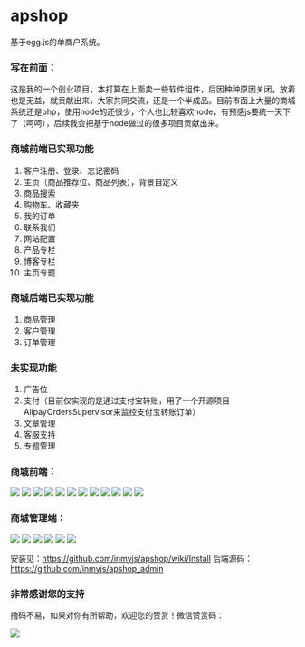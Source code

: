 # apshop
基于egg.js的单商户系统。
### 写在前面：
这是我的一个创业项目，本打算在上面卖一些软件组件，后因种种原因关闭，放着也是无益，就贡献出来，大家共同交流，还是一个半成品。目前市面上大量的商城系统还是php，使用node的还很少，个人也比较喜欢node，有预感js要统一天下了（呵呵），后续我会把基于node做过的很多项目贡献出来。

### 商城前端已实现功能
1. 客户注册、登录、忘记密码
2. 主页（商品推荐位、商品列表），背景自定义
3. 商品搜索
4. 购物车、收藏夹
5. 我的订单
6. 联系我们
7. 网站配置
8. 产品专栏
9. 博客专栏
10. 主页专题


### 商城后端已实现功能
1. 商品管理
2. 客户管理
3. 订单管理

### 未实现功能
1. 广告位
2. 支付（目前仅实现的是通过支付宝转账，用了一个开源项目AlipayOrdersSupervisor来监控支付宝转账订单）
3. 文章管理
4. 客服支持
5. 专题管理


### 商城前端：
![](https://raw.githubusercontent.com/wiki/inmyjs/apshop/images/1.png)
![](https://raw.githubusercontent.com/wiki/inmyjs/apshop/images/2.png)
![](https://raw.githubusercontent.com/wiki/inmyjs/apshop/images/3.png)
![](https://raw.githubusercontent.com/wiki/inmyjs/apshop/images/4.png)
![](https://raw.githubusercontent.com/wiki/inmyjs/apshop/images/5.png)
![](https://raw.githubusercontent.com/wiki/inmyjs/apshop/images/6.png)
![](https://raw.githubusercontent.com/wiki/inmyjs/apshop/images/7.png)
![](https://raw.githubusercontent.com/wiki/inmyjs/apshop/images/8.png)
![](https://raw.githubusercontent.com/wiki/inmyjs/apshop/images/9.png)
![](https://raw.githubusercontent.com/wiki/inmyjs/apshop/images/10.png)
![](https://raw.githubusercontent.com/wiki/inmyjs/apshop/images/11.png)
![](https://raw.githubusercontent.com/wiki/inmyjs/apshop/images/12.png)

### 商城管理端：
![](https://raw.githubusercontent.com/wiki/inmyjs/apshop/images/18.png)
![](https://raw.githubusercontent.com/wiki/inmyjs/apshop/images/13.png)
![](https://raw.githubusercontent.com/wiki/inmyjs/apshop/images/14.png)
![](https://raw.githubusercontent.com/wiki/inmyjs/apshop/images/15.png)
![](https://raw.githubusercontent.com/wiki/inmyjs/apshop/images/16.png)
![](https://raw.githubusercontent.com/wiki/inmyjs/apshop/images/17.png)

安装见：https://github.com/inmyjs/apshop/wiki/Install
后端源码：https://github.com/inmyjs/apshop_admin

### 非常感谢您的支持
撸码不易，如果对你有所帮助，欢迎您的赞赏！微信赞赏码：

![](https://raw.githubusercontent.com/wiki/inmyjs/asweb/images/20180831154543.jpg)
